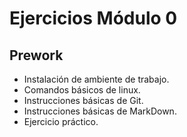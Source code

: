 # Ejercicios Módulo 0<br>

## Prework

- Instalación de ambiente de trabajo.
- Comandos básicos de linux.
- Instrucciones básicas de Git.
- Instrucciones básicas de MarkDown.
- Ejercicio práctico.
